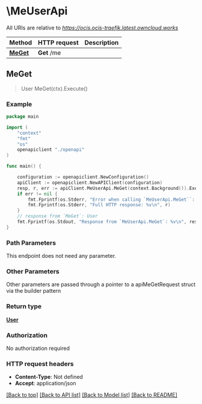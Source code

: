 # \MeUserApi

All URIs are relative to *https://ocis.ocis-traefik.latest.owncloud.works*

Method | HTTP request | Description
------------- | ------------- | -------------
[**MeGet**](MeUserApi.md#MeGet) | **Get** /me | 



## MeGet

> User MeGet(ctx).Execute()



### Example

```go
package main

import (
    "context"
    "fmt"
    "os"
    openapiclient "./openapi"
)

func main() {

    configuration := openapiclient.NewConfiguration()
    apiClient := openapiclient.NewAPIClient(configuration)
    resp, r, err := apiClient.MeUserApi.MeGet(context.Background()).Execute()
    if err != nil {
        fmt.Fprintf(os.Stderr, "Error when calling `MeUserApi.MeGet``: %v\n", err)
        fmt.Fprintf(os.Stderr, "Full HTTP response: %v\n", r)
    }
    // response from `MeGet`: User
    fmt.Fprintf(os.Stdout, "Response from `MeUserApi.MeGet`: %v\n", resp)
}
```

### Path Parameters

This endpoint does not need any parameter.

### Other Parameters

Other parameters are passed through a pointer to a apiMeGetRequest struct via the builder pattern


### Return type

[**User**](User.md)

### Authorization

No authorization required

### HTTP request headers

- **Content-Type**: Not defined
- **Accept**: application/json

[[Back to top]](#) [[Back to API list]](../README.md#documentation-for-api-endpoints)
[[Back to Model list]](../README.md#documentation-for-models)
[[Back to README]](../README.md)


